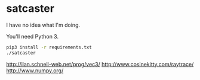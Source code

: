 satcaster
=========

I have no idea what I'm doing.

You'll need Python 3.

```sh
pip3 install -r requirements.txt
./satcaster
```

http://ilan.schnell-web.net/prog/vec3/
http://www.cosinekitty.com/raytrace/
http://www.numpy.org/

